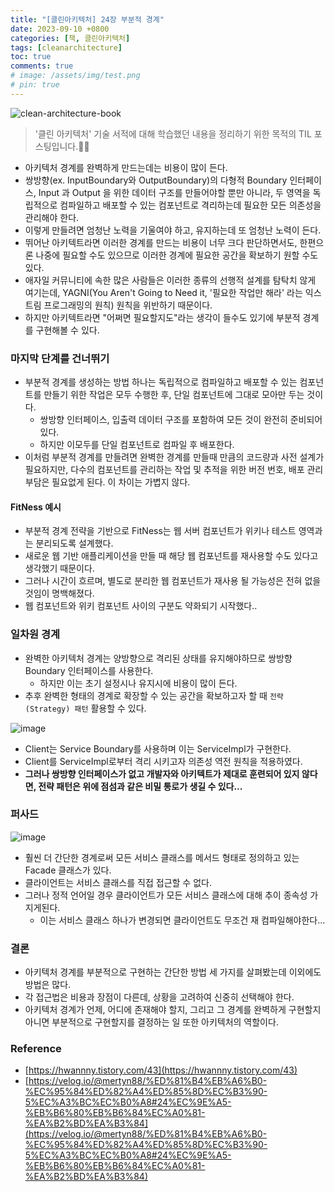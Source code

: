 ```yaml
---
title: "[클린아키텍처] 24장 부분적 경계"
date: 2023-09-10 +0800
categories: [책, 클린아키텍처]
tags: [cleanarchitecture]
toc: true
comments: true
# image: /assets/img/test.png
# pin: true
---
```


![clean-architecture-book](https://github.com/jeonyoungho/jeonyoungho.github.io/assets/44339530/5d90a988-4e1c-4f9c-b36b-28755aef9fff)

> '클린 아키텍처' 기술 서적에 대해 학습했던 내용을 정리하기 위한 목적의 TIL 포스팅입니다.🙆‍♂️

- 아키텍처 경계를 완벽하게 만드는데는 비용이 많이 든다.
- 쌍방향(ex. InputBoundary와 OutputBoundary)의 다형적 Boundary 인터페이스, Input 과 Output 을 위한 데이터 구조를 만들어야할 뿐만 아니라, 두 영역을 독립적으로 컴파일하고 배포할 수 있는 컴포넌트로 격리하는데 필요한 모든 의존성을 관리해야 한다.
- 이렇게 만들려면 엄청난 노력을 기울여야 하고, 유지하는데 또 엄청난 노력이 든다.
- 뛰어난 아키텍트라면 이러한 경계를 만드는 비용이 너무 크다 판단하면서도, 한편으론 나중에 필요할 수도 있으므로 이러한 경계에 필요한 공간을 확보하기 원할 수도 있다.
- 애자일 커뮤니티에 속한 많은 사람들은 이러한 종류의 선행적 설계를 탐탁치 않게 여기는데, YAGNI(You Aren't Going to Need it, '필요한 작업만 해라' 라는 익스트림 프로그래밍의 원칙) 원칙을 위반하기 때문이다.
- 하지만 아키텍트라면 "어쩌면 필요할지도"라는 생각이 들수도 있기에 부분적 경계를 구현해볼 수 있다.

### 마지막 단계를 건너뛰기
- 부분적 경계를 생성하는 방법 하나는 독립적으로 컴파일하고 배포할 수 있는 컴포넌트를 만들기 위한 작업은 모두 수행한 후, 단일 컴포넌트에 그대로 모아만 두는 것이다.
  - 쌍방향 인터페이스, 입출력 데이터 구조를 포함하여 모든 것이 완전히 준비되어 있다.
  - 하지만 이모두를 단일 컴포넌트로 컴파일 후 배포한다.
- 이처럼 부분적 경계를 만들려면 완벽한 경계를 만들때 만큼의 코드량과 사전 설계가 필요하지만, 다수의 컴포넌트를 관리하는 작업 및 추적을 위한 버전 번호, 배포 관리 부담은 필요없게 된다. 이 차이는 가볍지 않다.

#### FitNess 예시
- 부분적 경계 전략을 기반으로 FitNess는 웹 서버 컴포넌트가 위키나 테스트 영역과는 분리되도록 설계했다. 
- 새로운 웹 기반 애플리케이션을 만들 때 해당 웹 컴포넌트를 재사용할 수도 있다고 생각했기 때문이다.
- 그러나 시간이 흐르며, 별도로 분리한 웹 컴포넌트가 재사용 될 가능성은 전혀 없을 것임이 명백해졌다.
- 웹 컴포넌트와 위키 컴포넌트 사이의 구분도 약화되기 시작했다..

### 일차원 경계
- 완벽한 아키텍처 경계는 양방향으로 격리된 상태를 유지해야하므로 쌍방향 Boundary 인터페이스를 사용한다.
  - 하지만 이는 초기 설정시나 유지시에 비용이 많이 든다.
- 추후 완벽한 형태의 경계로 확장할 수 있는 공간을 확보하고자 할 때 `전략(Strategy) 패턴` 활용할 수 있다.

![image](https://github.com/jeonyoungho/jeonyoungho.github.io/assets/44339530/54fa43cd-b8ea-4f86-b62c-a1fa78d19699)

- Client는 Service Boundary를 사용하며 이는 ServiceImpl가 구현한다.
- Client를 ServiceImpl로부터 격리 시키고자 의존성 역전 원칙을 적용하였다.
- **그러나 쌍방향 인터페이스가 없고 개발자와 아키텍트가 제대로 훈련되어 있지 않다면, 전략 패턴은 위에 점섬과 같은 비밀 통로가 생길 수 있다...**

### 퍼사드

![image](https://github.com/jeonyoungho/jeonyoungho.github.io/assets/44339530/f4588851-4464-4aaf-82af-df60bd388b02)

- 훨씬 더 간단한 경계로써 모든 서비스 클래스를 메서드 형태로 정의하고 있는 Facade 클래스가 있다.
- 클라이언트는 서비스 클래스를 직접 접근할 수 없다.
- 그러나 정적 언어일 경우 클라이언트가 모든 서비스 클래스에 대해 추이 종속성 가지게된다.
  - 이는 서비스 클래스 하나가 변경되면 클라이언트도 무조건 재 컴파일해야한다...

### 결론
- 아키텍처 경계를 부분적으로 구현하는 간단한 방법 세 가지를 살펴봤는데 이외에도 방법은 많다.
- 각 접근법은 비용과 장점이 다른데, 상황을 고려하여 신중히 선택해야 한다.
- 아키텍처 경계가 언제, 어디에 존재해야 할지, 그리고 그 경계를 완벽하게 구현할지 아니면 부분적으로 구현할지를 결정하는 일 또한 아키텍처의 역할이다.

### Reference
- [https://hwannny.tistory.com/43](https://hwannny.tistory.com/43)
- [https://velog.io/@mertyn88/%ED%81%B4%EB%A6%B0-%EC%95%84%ED%82%A4%ED%85%8D%EC%B3%90-5%EC%A3%BC%EC%B0%A8#24%EC%9E%A5-%EB%B6%80%EB%B6%84%EC%A0%81-%EA%B2%BD%EA%B3%84](https://velog.io/@mertyn88/%ED%81%B4%EB%A6%B0-%EC%95%84%ED%82%A4%ED%85%8D%EC%B3%90-5%EC%A3%BC%EC%B0%A8#24%EC%9E%A5-%EB%B6%80%EB%B6%84%EC%A0%81-%EA%B2%BD%EA%B3%84)
